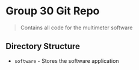 # Group 30 Git Repo

> Contains all code for the multimeter software

## Directory Structure

- `software` - Stores the software application
